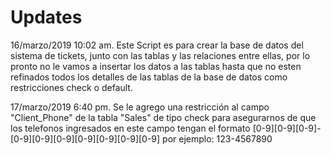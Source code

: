 <h1>Updates</h1>
<p>16/marzo/2019 10:02 am. 
Este Script es para crear la base de datos del sistema de tickets, junto con las tablas y las relaciones entre ellas, 
por lo pronto no le vamos a insertar los datos a las tablas hasta que no esten refinados todos los detalles de las tablas
de la base de datos como restricciones check o default.</p>

<p>17/marzo/2019 6:40 pm.
Se le agrego una restricción al campo "Client_Phone" de la tabla "Sales" de tipo check para asegurarnos de que los telefonos ingresados en este campo tengan el formato [0-9][0-9][0-9]-[0-9][0-9][0-9][0-9][0-9][0-9][0-9] por ejemplo: 123-4567890
</p>
